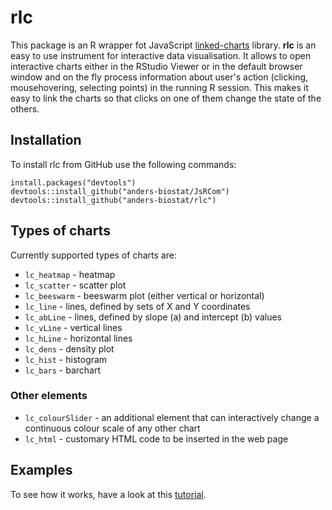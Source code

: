 # rlc

This package is an R wrapper fot JavaScript 
[linked-charts](https://kloivenn.github.io/linked-charts) library.
**rlc** is an easy to use instrument for interactive data visualisation.
It allows to open interactive charts either in the RStudio Viewer or
in the default browser window and on the fly process information about user's
action (clicking, mousehovering, selecting points) in the running R session.
This makes it easy to link the charts so that clicks on one of them change the state
of the others.

## Installation

To install rlc from GitHub use the following commands:

```
install.packages("devtools")
devtools::install_github("anders-biostat/JsRCom")
devtools::install_github("anders-biostat/rlc")
```

## Types of charts

Currently supported types of charts are:
- ```lc_heatmap``` - heatmap
- ```lc_scatter``` - scatter plot
- ```lc_beeswarm``` - beeswarm plot (either vertical or horizontal)
- ```lc_line``` - lines, defined by sets of X and Y coordinates
- ```lc_abLine``` - lines, defined by slope (a) and intercept (b) values
- ```lc_vLine``` - vertical lines
- ```lc_hLine``` - horizontal lines
- ```lc_dens``` - density plot
- ```lc_hist``` - histogram
- ```lc_bars``` - barchart

### Other elements
- ```lc_colourSlider``` - an additional element that can interactively change a continuous colour scale of any other chart
- ```lc_html``` - customary HTML code to be inserted in the web page

## Examples
To see how it works, have a look at this [tutorial](https://anders-biostat.github.io/linked-charts/rlc/).
